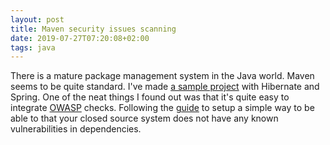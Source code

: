 ```yaml
---
layout: post
title: Maven security issues scanning
date: 2019-07-27T07:20:08+02:00
tags: java
---
```


There is a mature package management system in the Java world. Maven seems to be quite standard. I've made [a sample project](https://github.com/wallymathieu/hibernate-studies) with Hibernate and Spring. One of the neat things I found out was that it's quite easy to integrate [OWASP](https://owasp.org/) checks. Following the [guide](https://jeremylong.github.io/DependencyCheck/dependency-check-maven/index.html) to setup a simple way to be able to that your closed source system does not have any known vulnerabilities in dependencies.
